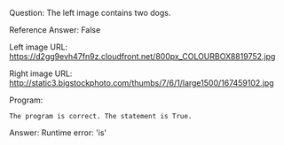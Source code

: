 Question: The left image contains two dogs.

Reference Answer: False

Left image URL: https://d2gg9evh47fn9z.cloudfront.net/800px_COLOURBOX8819752.jpg

Right image URL: http://static3.bigstockphoto.com/thumbs/7/6/1/large1500/167459102.jpg

Program:

```
The program is correct. The statement is True.
```
Answer: Runtime error: 'is'

